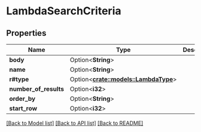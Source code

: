 # LambdaSearchCriteria

## Properties

Name | Type | Description | Notes
------------ | ------------- | ------------- | -------------
**body** | Option<**String**> |  | [optional]
**name** | Option<**String**> |  | [optional]
**r#type** | Option<[**crate::models::LambdaType**](LambdaType.md)> |  | [optional]
**number_of_results** | Option<**i32**> |  | [optional]
**order_by** | Option<**String**> |  | [optional]
**start_row** | Option<**i32**> |  | [optional]

[[Back to Model list]](../README.md#documentation-for-models) [[Back to API list]](../README.md#documentation-for-api-endpoints) [[Back to README]](../README.md)


